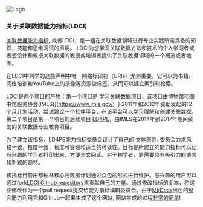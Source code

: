 ![Logo](img/ld4pe-290px.png)
### 关于关联数据能力指标(LDCI)

[关联数据能力指标](D2695955.md), 或者LDCI，是一组在关联数据领域进行专业实践所需具备的知识，技能和思维习惯的声明。 LDCI为想学习关联数据方法和技术的个人学习者或者想设计和教授关联数据的教授或培训者提供了关联数据领域的一个概览或者地图。  

在LDCI中列举的这些声明中唯一网络标识符（URIs）尤为重要，它可以为书籍、网络培训和YouTube上的录像等资源做标签，从而可以建立索引和检索。

LDCI是两个项目的产物：第一个项目是 [学习关联数据项目](http://lld.dublincore.net/)，该项目由博物馆和图书馆服务协会(IMLS)](https://www.imls.gov/) 于2011年和2012年资助发起的12个月计划活动，尝试建议一个软件平台，在该平台可以学习理解和创建关联数据。 第二个项目是第一个项目的后续项目 [LD4PE](http://explore.dublincore.net/)，由IMLS在2014年到2017年期间资助的关联数据专业教育项目。

为了建立该指标，LD4PE能力指标委员会设计了自己的 [文体原则](style.md). 委员会力求风格一致，粒度一致，长度可管理和适当的可读性。目标是所建立的能力指标可以让有兴趣的学习者打印出来，方便全文阅读。对于初学者，更需要具有吸引力的语言和新颖的题材。

该指标目前由都柏林核心元数据计划通过众包的形式进行维护。感兴趣的用户可以通过fork[LDCI Github repository](https://github.com/dcmi/ldci)来贡献自己的力量。通过修改指标的复本，将这些修改作为一个pull request提交给能力指标编辑委员会。由于[MkDocs](http://mkdocs.org)出色的整合能力利用它和Github一起来生成了这个网站, 网站生成的过程[非常的简单](process.md)!

